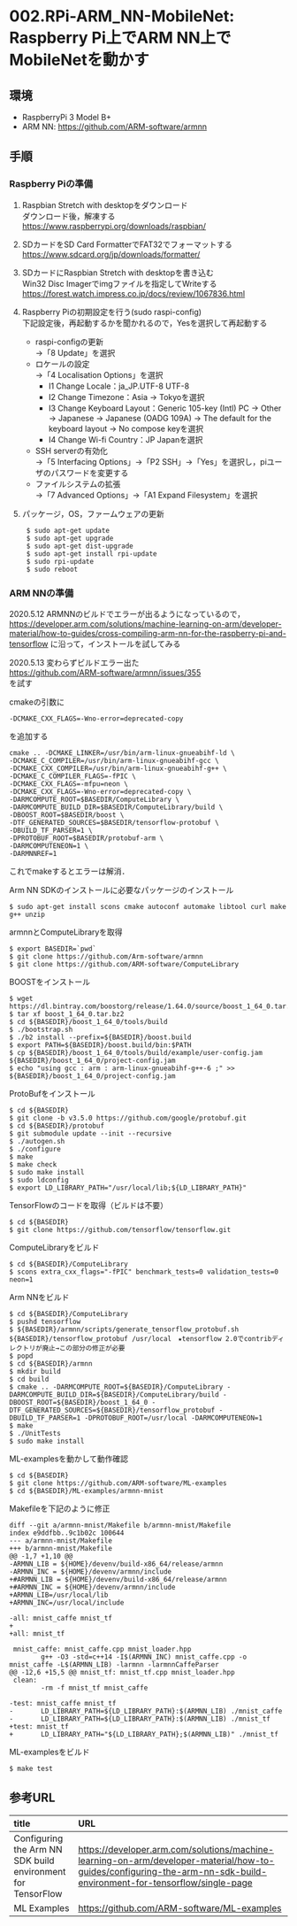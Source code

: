 # 002.RPi-ARM_NN-MobileNet: Raspberry Pi上でARM NN上でMobileNetを動かす

## 環境

* RaspberryPi 3 Model B+
* ARM NN: https://github.com/ARM-software/armnn

## 手順

### Raspberry Piの準備

1. Raspbian Stretch with desktopをダウンロード  
ダウンロード後，解凍する  
https://www.raspberrypi.org/downloads/raspbian/
1. SDカードをSD Card FormatterでFAT32でフォーマットする  
https://www.sdcard.org/jp/downloads/formatter/
1. SDカードにRaspbian Stretch with desktopを書き込む  
Win32 Disc Imagerでimgファイルを指定してWriteする  
https://forest.watch.impress.co.jp/docs/review/1067836.html
1. Raspberry Piの初期設定を行う(sudo raspi-config)  
下記設定後，再起動するかを聞かれるので，Yesを選択して再起動する  
	* raspi-configの更新  
	→「8 Update」を選択
	* ロケールの設定  
	→「4 Localisation Options」を選択
		* I1 Change Locale：ja_JP.UTF-8 UTF-8
		* I2 Change Timezone：Asia → Tokyoを選択
		* I3 Change Keyboard Layout：Generic 105-key (Intl) PC → Other → Japanese → Japanese (OADG 109A) → The default for the keyboard layout → No compose keyを選択
		* I4 Change Wi-fi Country：JP Japanを選択
	* SSH serverの有効化  
	→「5 Interfacing Options」→「P2 SSH」→「Yes」を選択し，piユーザのパスワードを変更する
	* ファイルシステムの拡張  
	→「7 Advanced Options」→「A1 Expand Filesystem」を選択
1. パッケージ，OS，ファームウェアの更新

		$ sudo apt-get update
		$ sudo apt-get upgrade
		$ sudo apt-get dist-upgrade
		$ sudo apt-get install rpi-update
		$ sudo rpi-update
		$ sudo reboot

### ARM NNの準備

2020.5.12 ARMNNのビルドでエラーが出るようになっているので，
https://developer.arm.com/solutions/machine-learning-on-arm/developer-material/how-to-guides/cross-compiling-arm-nn-for-the-raspberry-pi-and-tensorflow
に沿って，インストールを試してみる  

2020.5.13 変わらずビルドエラー出た  
https://github.com/ARM-software/armnn/issues/355  
を試す

cmakeの引数に

	-DCMAKE_CXX_FLAGS=-Wno-error=deprecated-copy

を追加する

	cmake .. -DCMAKE_LINKER=/usr/bin/arm-linux-gnueabihf-ld \
	-DCMAKE_C_COMPILER=/usr/bin/arm-linux-gnueabihf-gcc \
	-DCMAKE_CXX_COMPILER=/usr/bin/arm-linux-gnueabihf-g++ \
	-DCMAKE_C_COMPILER_FLAGS=-fPIC \
	-DCMAKE_CXX_FLAGS=-mfpu=neon \
	-DCMAKE_CXX_FLAGS=-Wno-error=deprecated-copy \
	-DARMCOMPUTE_ROOT=$BASEDIR/ComputeLibrary \
	-DARMCOMPUTE_BUILD_DIR=$BASEDIR/ComputeLibrary/build \
	-DBOOST_ROOT=$BASEDIR/boost \
	-DTF_GENERATED_SOURCES=$BASEDIR/tensorflow-protobuf \
	-DBUILD_TF_PARSER=1 \
	-DPROTOBUF_ROOT=$BASEDIR/protobuf-arm \
	-DARMCOMPUTENEON=1 \
	-DARMNNREF=1
	
これでmakeするとエラーは解消．

Arm NN SDKのインストールに必要なパッケージのインストール

	$ sudo apt-get install scons cmake autoconf automake libtool curl make g++ unzip

armnnとComputeLibraryを取得

	$ export BASEDIR=`pwd`
	$ git clone https://github.com/Arm-software/armnn
	$ git clone https://github.com/ARM-software/ComputeLibrary

BOOSTをインストール

	$ wget https://dl.bintray.com/boostorg/release/1.64.0/source/boost_1_64_0.tar.bz2
	$ tar xf boost_1_64_0.tar.bz2
	$ cd ${BASEDIR}/boost_1_64_0/tools/build
	$ ./bootstrap.sh
	$ ./b2 install --prefix=${BASEDIR}/boost.build
	$ export PATH=${BASEDIR}/boost.build/bin:$PATH
	$ cp ${BASEDIR}/boost_1_64_0/tools/build/example/user-config.jam ${BASEDIR}/boost_1_64_0/project-config.jam
	$ echo "using gcc : arm : arm-linux-gnueabihf-g++-6 ;" >> ${BASEDIR}/boost_1_64_0/project-config.jam

ProtoBufをインストール

	$ cd ${BASEDIR}
	$ git clone -b v3.5.0 https://github.com/google/protobuf.git
	$ cd ${BASEDIR}/protobuf
	$ git submodule update --init --recursive
	$ ./autogen.sh
	$ ./configure
	$ make
	$ make check
	$ sudo make install
	$ sudo ldconfig
	$ export LD_LIBRARY_PATH="/usr/local/lib;${LD_LIBRARY_PATH}"

TensorFlowのコードを取得（ビルドは不要）

	$ cd ${BASEDIR}
	$ git clone https://github.com/tensorflow/tensorflow.git

ComputeLibraryをビルド

	$ cd ${BASEDIR}/ComputeLibrary
	$ scons extra_cxx_flags="-fPIC" benchmark_tests=0 validation_tests=0 neon=1

Arm NNをビルド

	$ cd ${BASEDIR}/ComputeLibrary
	$ pushd tensorflow 
	$ ${BASEDIR}/armnn/scripts/generate_tensorflow_protobuf.sh ${BASEDIR}/tensorflow_protobuf /usr/local　★tensorflow 2.0でcontribディレクトリが廃止→この部分の修正が必要
	$ popd
	$ cd ${BASEDIR}/armnn
	$ mkdir build 
	$ cd build 
	$ cmake .. -DARMCOMPUTE_ROOT=${BASEDIR}/ComputeLibrary -DARMCOMPUTE_BUILD_DIR=${BASEDIR}/ComputeLibrary/build -DBOOST_ROOT=${BASEDIR}/boost_1_64_0 -DTF_GENERATED_SOURCES=${BASEDIR}/tensorflow_protobuf -DBUILD_TF_PARSER=1 -DPROTOBUF_ROOT=/usr/local -DARMCOMPUTENEON=1
	$ make
	$ ./UnitTests
	$ sudo make install

ML-examplesを動かして動作確認

	$ cd ${BASEDIR}
	$ git clone https://github.com/ARM-software/ML-examples
	$ cd ${BASEDIR}/ML-examples/armnn-mnist

Makefileを下記のように修正

	diff --git a/armnn-mnist/Makefile b/armnn-mnist/Makefile
	index e9ddfbb..9c1b02c 100644
	--- a/armnn-mnist/Makefile
	+++ b/armnn-mnist/Makefile
	@@ -1,7 +1,10 @@
	-ARMNN_LIB = ${HOME}/devenv/build-x86_64/release/armnn
	-ARMNN_INC = ${HOME}/devenv/armnn/include
	+#ARMNN_LIB = ${HOME}/devenv/build-x86_64/release/armnn
	+#ARMNN_INC = ${HOME}/devenv/armnn/include
	+ARMNN_LIB=/usr/local/lib
	+ARMNN_INC=/usr/local/include

	-all: mnist_caffe mnist_tf
	+
	+all: mnist_tf

	 mnist_caffe: mnist_caffe.cpp mnist_loader.hpp
	        g++ -O3 -std=c++14 -I$(ARMNN_INC) mnist_caffe.cpp -o mnist_caffe -L$(ARMNN_LIB) -larmnn -larmnnCaffeParser
	@@ -12,6 +15,5 @@ mnist_tf: mnist_tf.cpp mnist_loader.hpp
	 clean:
	        -rm -f mnist_tf mnist_caffe

	-test: mnist_caffe mnist_tf
	-       LD_LIBRARY_PATH=${LD_LIBRARY_PATH}:$(ARMNN_LIB) ./mnist_caffe
	-       LD_LIBRARY_PATH=${LD_LIBRARY_PATH}:$(ARMNN_LIB) ./mnist_tf
	+test: mnist_tf
	+       LD_LIBRARY_PATH="${LD_LIBRARY_PATH};$(ARMNN_LIB)" ./mnist_tf

ML-examplesをビルド

	$ make test


## 参考URL

|title|URL|
|:----|:----|
|Configuring the Arm NN SDK build environment for TensorFlow|https://developer.arm.com/solutions/machine-learning-on-arm/developer-material/how-to-guides/configuring-the-arm-nn-sdk-build-environment-for-tensorflow/single-page
|ML Examples|https://github.com/ARM-software/ML-examples|


